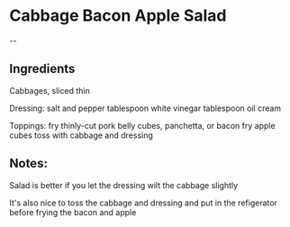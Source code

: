 ---
---

# Cabbage Bacon Apple Salad
--
## Ingredients
Cabbages, sliced thin

Dressing:
salt and pepper
tablespoon white vinegar
tablespoon oil
cream

Toppings:
fry thinly-cut pork belly cubes, panchetta, or bacon
fry apple cubes
toss with cabbage and dressing

## Notes:

Salad is better if you let the dressing wilt the cabbage slightly

It's also nice to toss the cabbage and dressing and put in the refigerator before frying the bacon and apple
